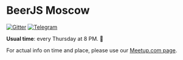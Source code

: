 # BeerJS Moscow
[![Gitter](https://badges.gitter.im/Join%20Chat.svg)](https://gitter.im/beerjs/moscow?utm_source=badge&utm_medium=badge&utm_campaign=pr-badge)
[![Telegram](https://img.shields.io/badge/telegram-join%20chat-blue.svg?style=flat)](https://telegram.me/beerjs)

**Usual time**: every Thursday at 8 PM. :beers:

For actual info on time and place, please use our [Meetup.com page](http://www.meetup.com/BeerJS-Moscow/).


